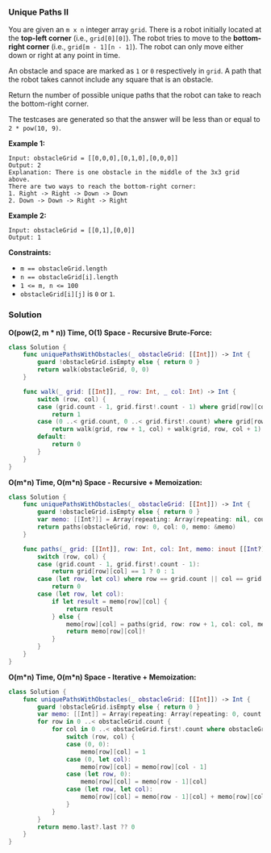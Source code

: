 
### Unique Paths II

You are given an `m x n` integer array `grid`. There is a robot initially located at the __top-left corner__ (i.e., `grid[0][0]`). The robot tries to move to the __bottom-right corner__ (i.e., `grid[m - 1][n - 1]`). The robot can only move either down or right at any point in time.

An obstacle and space are marked as `1` or `0` respectively in `grid`. A path that the robot takes cannot include any square that is an obstacle.

Return the number of possible unique paths that the robot can take to reach the bottom-right corner.

The testcases are generated so that the answer will be less than or equal to `2 * pow(10, 9)`.

__Example 1:__
```
Input: obstacleGrid = [[0,0,0],[0,1,0],[0,0,0]]
Output: 2
Explanation: There is one obstacle in the middle of the 3x3 grid above.
There are two ways to reach the bottom-right corner:
1. Right -> Right -> Down -> Down
2. Down -> Down -> Right -> Right
```
__Example 2:__
```
Input: obstacleGrid = [[0,1],[0,0]]
Output: 1
```

__Constraints:__
* `m == obstacleGrid.length`
* `n == obstacleGrid[i].length`
* `1 <= m, n <= 100`
* `obstacleGrid[i][j]` is `0` or `1`.

### Solution
__O(pow(2, m * n)) Time, O(1) Space - Recursive Brute-Force:__
```Swift
class Solution {
    func uniquePathsWithObstacles(_ obstacleGrid: [[Int]]) -> Int {
        guard !obstacleGrid.isEmpty else { return 0 }
        return walk(obstacleGrid, 0, 0)
    }

    func walk(_ grid: [[Int]], _ row: Int, _ col: Int) -> Int {
        switch (row, col) {
        case (grid.count - 1, grid.first!.count - 1) where grid[row][col] == 0:
            return 1
        case (0 ..< grid.count, 0 ..< grid.first!.count) where grid[row][col] == 0:
            return walk(grid, row + 1, col) + walk(grid, row, col + 1)
        default:
            return 0
        }
    }
}
```
__O(m\*n) Time, O(m\*n) Space - Recursive + Memoization:__
```Swift
class Solution {
    func uniquePathsWithObstacles(_ obstacleGrid: [[Int]]) -> Int {
        guard !obstacleGrid.isEmpty else { return 0 }
        var memo: [[Int?]] = Array(repeating: Array(repeating: nil, count: obstacleGrid.first!.count), count: obstacleGrid.count)
        return paths(obstacleGrid, row: 0, col: 0, memo: &memo)
    }

    func paths(_ grid: [[Int]], row: Int, col: Int, memo: inout [[Int?]]) -> Int {
        switch (row, col) {
        case (grid.count - 1, grid.first!.count - 1):
            return grid[row][col] == 1 ? 0 : 1
        case (let row, let col) where row == grid.count || col == grid.first!.count || grid[row][col] == 1:
            return 0
        case (let row, let col):
            if let result = memo[row][col] {
                return result
            } else {
                memo[row][col] = paths(grid, row: row + 1, col: col, memo: &memo) + paths(grid, row: row, col: col + 1, memo: &memo)
                return memo[row][col]!
            }
        }
    }
}
```
__O(m\*n) Time, O(m\*n) Space - Iterative + Memoization:__
```Swift
class Solution {
    func uniquePathsWithObstacles(_ obstacleGrid: [[Int]]) -> Int {
        guard !obstacleGrid.isEmpty else { return 0 }
        var memo: [[Int]] = Array(repeating: Array(repeating: 0, count: obstacleGrid.first!.count), count: obstacleGrid.count)
        for row in 0 ..< obstacleGrid.count {
            for col in 0 ..< obstacleGrid.first!.count where obstacleGrid[row][col] == 0 {
                switch (row, col) {
                case (0, 0):
                    memo[row][col] = 1
                case (0, let col):
                    memo[row][col] = memo[row][col - 1]
                case (let row, 0):
                    memo[row][col] = memo[row - 1][col]
                case (let row, let col):
                    memo[row][col] = memo[row - 1][col] + memo[row][col - 1]
                }
            }
        }
        return memo.last?.last ?? 0
    }
}
```